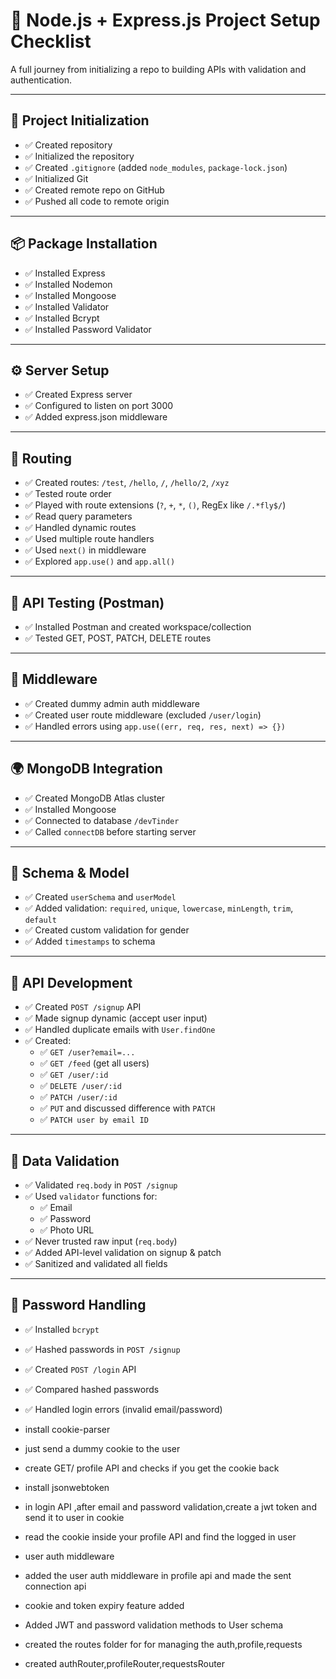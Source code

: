 # 🚀 Node.js + Express.js Project Setup Checklist

A full journey from initializing a repo to building APIs with validation and authentication.

---

## 📁 Project Initialization

- ✅ Created repository
- ✅ Initialized the repository
- ✅ Created `.gitignore` (added `node_modules`, `package-lock.json`)
- ✅ Initialized Git
- ✅ Created remote repo on GitHub
- ✅ Pushed all code to remote origin

---

## 📦 Package Installation

- ✅ Installed Express
- ✅ Installed Nodemon
- ✅ Installed Mongoose
- ✅ Installed Validator
- ✅ Installed Bcrypt
- ✅ Installed Password Validator

---

## ⚙️ Server Setup

- ✅ Created Express server
- ✅ Configured to listen on port 3000
- ✅ Added express.json middleware

---

## 🔁 Routing

- ✅ Created routes: `/test`, `/hello`, `/`, `/hello/2`, `/xyz`
- ✅ Tested route order
- ✅ Played with route extensions (`?`, `+`, `*`, `()`, RegEx like `/.*fly$/`)
- ✅ Read query parameters
- ✅ Handled dynamic routes
- ✅ Used multiple route handlers
- ✅ Used `next()` in middleware
- ✅ Explored `app.use()` and `app.all()`

---

## 🧪 API Testing (Postman)

- ✅ Installed Postman and created workspace/collection
- ✅ Tested GET, POST, PATCH, DELETE routes

---

## 🔐 Middleware

- ✅ Created dummy admin auth middleware
- ✅ Created user route middleware (excluded `/user/login`)
- ✅ Handled errors using `app.use((err, req, res, next) => {})`

---

## 🌍 MongoDB Integration

- ✅ Created MongoDB Atlas cluster
- ✅ Installed Mongoose
- ✅ Connected to database `/devTinder`
- ✅ Called `connectDB` before starting server

---

## 🧾 Schema & Model

- ✅ Created `userSchema` and `userModel`
- ✅ Added validation: `required`, `unique`, `lowercase`, `minLength`, `trim`, `default`
- ✅ Created custom validation for gender
- ✅ Added `timestamps` to schema

---

## 🔧 API Development

- ✅ Created `POST /signup` API
- ✅ Made signup dynamic (accept user input)
- ✅ Handled duplicate emails with `User.findOne`
- ✅ Created:
  - ✅ `GET /user?email=...`
  - ✅ `GET /feed` (get all users)
  - ✅ `GET /user/:id`
  - ✅ `DELETE /user/:id`
  - ✅ `PATCH /user/:id`
  - ✅ `PUT` and discussed difference with `PATCH`
  - ✅ `PATCH user by email ID`

---

## 📑 Data Validation

- ✅ Validated `req.body` in `POST /signup`
- ✅ Used `validator` functions for:
  - ✅ Email
  - ✅ Password
  - ✅ Photo URL
- ✅ Never trusted raw input (`req.body`)
- ✅ Added API-level validation on signup & patch
- ✅ Sanitized and validated all fields

---

## 🔐 Password Handling

- ✅ Installed `bcrypt`
- ✅ Hashed passwords in `POST /signup`
- ✅ Created `POST /login` API
- ✅ Compared hashed passwords
- ✅ Handled login errors (invalid email/password)


- install cookie-parser
- just send a dummy cookie to the user
- create GET/ profile API and checks if you get the cookie back
- install jsonwebtoken
- in login API ,after email and password validation,create a jwt token and send it to user in cookie
- read the cookie inside your profile API and find the logged in user
- user auth middleware
- added the user auth middleware in profile api and made the sent connection api
- cookie and token expiry feature added
- Added JWT and password validation methods to User schema
- created the routes folder for for managing the auth,profile,requests
- created authRouter,profileRouter,requestsRouter